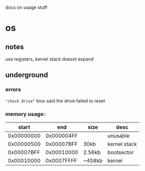 docs on usage stuff

# os
## notes
use registers, kernel stack doesnt expand

## underground
### errors
``"check drive"``
bios said the drive failed to reset

### memory usage:
| start | end | size | desc |
| ----- | --- | ---- | --- |
| 0x00000000 | 0x000004FF |  | unusable |
| 0x00000500 | 0x00007BFF | 30kb | kernel stack |
| 0x00007BFF | 0x00010000 | 2.56kb | bootsector |
| 0x00010000 | 0x0007FFFF | ~458kb | kernel |